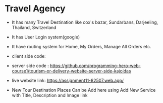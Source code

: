 # Travel Agency

* It has many Travel Destination like cox's bazar, Sundarbans, Darjeeling, Thailand, Switzerland

* It has User Login system(google)

* It have routing system for Home, My Orders, Manage All Orders etc.

* client side code:

* server side code : https://github.com/programming-hero-web-course1/tourism-or-delivery-website-server-side-kajoldas


* live website link: https://assignment11-82507.web.app/

* New Tour Destination Places Can be Add here using Add New Service with Title, Description and Image link